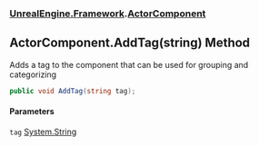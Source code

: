 ### [UnrealEngine.Framework](./UnrealEngine-Framework.md 'UnrealEngine.Framework').[ActorComponent](./ActorComponent.md 'UnrealEngine.Framework.ActorComponent')
## ActorComponent.AddTag(string) Method
Adds a tag to the component that can be used for grouping and categorizing  
```csharp
public void AddTag(string tag);
```
#### Parameters
<a name='UnrealEngine-Framework-ActorComponent-AddTag(string)-tag'></a>
`tag` [System.String](https://docs.microsoft.com/en-us/dotnet/api/System.String 'System.String')  
  
